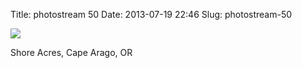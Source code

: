 Title: photostream 50
Date: 2013-07-19 22:46
Slug: photostream-50

[![](http://martinfowler.com/photos/50.jpg)](http://martinfowler.com/photos/50.html)

</p>

</p>

Shore Acres, Cape Arago, OR

</p>

